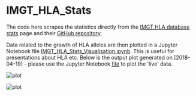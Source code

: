 # IMGT_HLA_Stats

The code here scrapes the statistics directly from the [IMGT HLA database stats](https://www.ebi.ac.uk/ipd/imgt/hla/stats.html) page and their [GitHub repository](https://github.com/ANHIG/IMGTHLA).

Data related to the growth of HLA alleles are then plotted in a Jupyter Notebook file [IMGT_HLA_Stats_Visualisation.ipynb](https://github.com/machnine/IMGT_HLA_Stats/blob/master/IMGT_HLA_Stats_Visualisation.ipynb). This is useful for presentations about HLA etc. Below is the output plot generated on [2018-04-19] - please use the Jupyter Notebook [file](https://github.com/machnine/IMGT_HLA_Stats/blob/master/IMGT_HLA_Stats_Visualisation.ipynb) to plot the 'live' data.


![plot](https://raw.githubusercontent.com/machnine/HLA-Tools/master/hla%20stats/HLA_data_growth.png)

![plot](https://raw.githubusercontent.com/machnine/HLA-Tools/master/hla%20stats/Allele_growth_by_locus.png)
